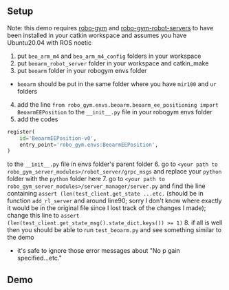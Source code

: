## Setup
Note: this demo requires [robo-gym](https://github.com/jr-robotics/robo-gym) and [robo-gym-robot-servers](https://github.com/jr-robotics/robo-gym-robot-servers) to have been installed in your catkin workspace and assumes you have Ubuntu20.04 with ROS noetic
1. put `beo_arm_m4` and `beo_arm_m4_config` folders in your workspace
2. put `beoarm_robot_server` folder in your workspace and catkin_make
3. put `beoarm` folder in your robogym envs folder
  - `beoarm` should be put in the same folder where you have `mir100` and `ur` folders
4. add the line `from robo_gym.envs.beoarm.beoarm_ee_positioning import BeoarmEEPosition` to the `__init__.py` file in your robogym envs folder
5. add the codes
```python
register(
    id='BeoarmEEPosition-v0',
    entry_point='robo_gym.envs:BeoarmEEPosition',
)
```
to the `__init__.py` file in envs folder's parent folder
6. go to `<your path to robo_gym_server_modules>/robot_server/grpc_msgs` and replace your `python` folder with the `python` folder here
7. go to `<your path to robo_gym_server_modules>/server_manager/server.py` and find the line containing `assert (len(test_client.get_state ...etc.` (should be in function `add_rl_server` and around line90; sorry I don't know where exactly it would be in the original file since I lost track of the changes I made); change this line to `assert (len(test_client.get_state_msg().state_dict.keys()) >= 1)`
8. if all is well then you should be able to run `test_beoarm.py` and see something similar to the demo
  - it's safe to ignore those error messages about "No p gain specified...etc."

## Demo
